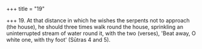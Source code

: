+++
title = "19"

+++
19. At that distance in which he wishes the serpents not to approach (the house), he should three times walk round the house, sprinkling an uninterrupted stream of water round it, with the two (verses), 'Beat away, O white one, with thy foot' (Sūtras 4 and 5).
